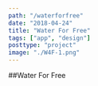```yaml
---
path: "/waterforfree"
date: "2018-04-24"
title: "Water For Free"
tags: ["app", "design"]
posttype: "project"
image: "./W4F-1.png"
---
```


##Water For Free